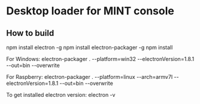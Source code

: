 # Desktop loader for MINT console

## How to build ##

npm install electron -g
npm install electron-packager -g
npm install

For Windows:
electron-packager . --platform=win32 --electronVersion=1.8.1 --out=bin --overwrite

For Raspberry:
electron-packager . --platform=linux --arch=armv7l --electronVersion=1.8.1 --out=bin --overwrite

To get installed electron version:
electron -v